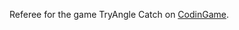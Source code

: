 Referee for the game TryAngle Catch on [CodinGame](https://www.codingame.com/multiplayer/bot-programming/tryangle-catch).
